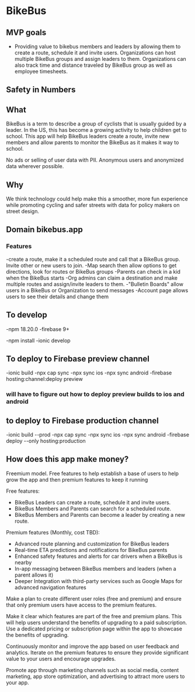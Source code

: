 # BikeBus

## MVP goals

- Providing value to bikebus members and leaders by allowing them to create a route, schedule it and invite users. Organizations can host multiple BikeBus groups and assign leaders to them. Organizations can also track time and distance traveled by BikeBus group as well as employee timesheets.
  
## Safety in Numbers

## What

BikeBus is a term to describe a group of cyclists that is usually guided by a leader. In the US, this has become a growing activity to help children get to school. This app will help BikeBus leaders create a route, invite new members and allow parents to monitor the BikeBus as it makes it way to school.

No ads or selling of user data with PII. Anonymous users and anonymized data wherever possible.  

## Why

We think technology could help make this a smoother, more fun experience while promoting cycling and safer streets with data for policy makers on street design.

## Domain bikebus.app

### Features

-create a route, make it a scheduled route and call that a BikeBus group. Invite other or new users to join.
-Map search then allow options to get directions, look for routes or BikeBus groups
-Parents can check in a kid when the BikeBus starts
-Org admins can claim a destination and make multiple routes and assign/invite leaders to them.
-"Bulletin Boards" allow users in a BikeBus or Organization to send messages
-Account page allows users to see their details and change them

## To develop

-npm 18.20.0
-firebase 9+

-npm install
-ionic develop

## To deploy to Firebase preview channel

-ionic build
-npx cap sync
-npx sync ios
-npx sync android
-firebase hosting:channel:deploy preview

### will have to figure out how to deploy preview builds to ios and android

## to deploy to Firebase production channel

-ionic build --prod
-npx cap sync
-npx sync ios
-npx sync android
-firebase deploy --only hosting:production

## How does this app make money?

Freemium model. Free features to help establish a base of users to help grow the app and then premium features to keep it running

Free features:

- BikeBus Leaders can create a route, schedule it and invite users.
- BikeBus Members and Parents can search for a scheduled route.
- BikeBus Members and Parents can become a leader by creating a new route.

Premium features (Monthly, cost TBD):

- Advanced route planning and customization for BikeBus leaders
- Real-time ETA predictions and notifications for BikeBus parents
- Enhanced safety features and alerts for car drivers when a BikeBus is nearby
- In-app messaging between BikeBus members and leaders (when a parent allows it)
- Deeper Integration with third-party services such as Google Maps for advanced navigation features

Make a plan to create different user roles (free and premium) and ensure that only premium users have access to the premium features.

Make it clear which features are part of the free and premium plans. This will help users understand the benefits of upgrading to a paid subscription. Use a dedicated pricing or subscription page within the app to showcase the benefits of upgrading.

Continuously monitor and improve the app based on user feedback and analytics. Iterate on the premium features to ensure they provide significant value to your users and encourage upgrades.

Promote app through marketing channels such as social media, content marketing, app store optimization, and advertising to attract more users to your app.
